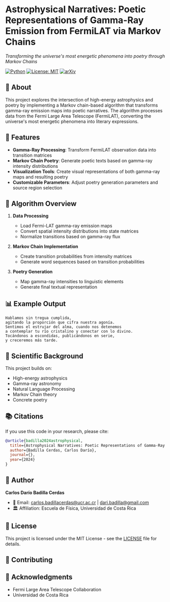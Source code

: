 # Astrophysical Narratives: Poetic Representations of Gamma-Ray Emission from FermiLAT via Markov Chains

_Transforming the universe's most energetic phenomena into poetry through Markov Chains_

[![Python](https://img.shields.io/badge/Python-3.8%2B-blue)]()
[![License: MIT](https://img.shields.io/badge/License-MIT-yellow.svg)]()
[![arXiv](https://img.shields.io/badge/arXiv-xxxx.xxxxx-red)]()

## 📝 About

This project explores the intersection of high-energy astrophysics and poetry by implementing a Markov chain-based algorithm that transforms gamma-ray emission maps into poetic narratives. The algorithm processes data from the Fermi Large Area Telescope (FermiLAT), converting the universe's most energetic phenomena into literary expressions.

## 🌟 Features

- **Gamma-Ray Processing**: Transform FermiLAT observation data into transition matrices
- **Markov Chain Poetry**: Generate poetic texts based on gamma-ray intensity distributions
- **Visualization Tools**: Create visual representations of both gamma-ray maps and resulting poetry
- **Customizable Parameters**: Adjust poetry generation parameters and source region selection

## 🎯 Algorithm Overview

1. **Data Processing**
   - Load Fermi-LAT gamma-ray emission maps
   - Convert spatial intensity distributions into state matrices
   - Normalize transitions based on gamma-ray flux

2. **Markov Chain Implementation**
   - Create transition probabilities from intensity matrices
   - Generate word sequences based on transition probabilities

3. **Poetry Generation**
   - Map gamma-ray intensities to linguistic elements
   - Generate final textual representation

## 📊 Example Output

```
Hablamos sin tregua cumplida,
agitando la proporción que cifra nuestra agonía.
Sentimos el estrujar del alma, cuando nos detenemos
a contemplar tu río cristalino y conectar con lo divino. 
Tocándonos a escondidas, publicándonos en serie,
y creceremos más tarde.

```

## 🔬 Scientific Background

This project builds on:
- High-energy astrophysics
- Gamma-ray astronomy
- Natural Language Processing
- Markov Chain theory
- Concrete poetry

## 📚 Citations

If you use this code in your research, please cite:

```bibtex
@article{badilla2024astrophysical,
  title={Astrophysical Narratives: Poetic Representations of Gamma-Ray Emission via Markov Chains},
  author={Badilla Cerdas, Carlos Darío},
  journal={},
  year={2024}
}
```

## 👥 Author

**Carlos Darío Badilla Cerdas**
- 📧 Email: carlos.badillacerdas@ucr.ac.cr | dari.badilla@gmail.com
- 🏛️ Affiliation: Escuela de Física, Universidad de Costa Rica

## 📄 License

This project is licensed under the MIT License - see the [LICENSE](LICENSE) file for details.

## 🤝 Contributing

## 🙏 Acknowledgments

- Fermi Large Area Telescope Collaboration
- Universidad de Costa Rica
